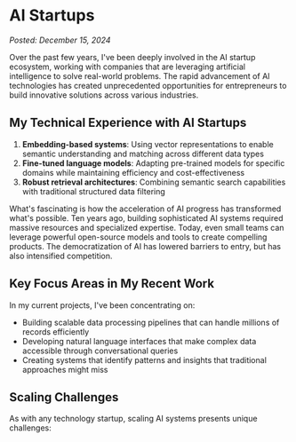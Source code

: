 # AI Startups

*Posted: December 15, 2024*

Over the past few years, I've been deeply involved in the AI startup ecosystem, working with companies that are leveraging artificial intelligence to solve real-world problems. The rapid advancement of AI technologies has created unprecedented opportunities for entrepreneurs to build innovative solutions across various industries.

## My Technical Experience with AI Startups

1. **Embedding-based systems**: Using vector representations to enable semantic understanding and matching across different data types
2. **Fine-tuned language models**: Adapting pre-trained models for specific domains while maintaining efficiency and cost-effectiveness
3. **Robust retrieval architectures**: Combining semantic search capabilities with traditional structured data filtering

What's fascinating is how the acceleration of AI progress has transformed what's possible. Ten years ago, building sophisticated AI systems required massive resources and specialized expertise. Today, even small teams can leverage powerful open-source models and tools to create compelling products. The democratization of AI has lowered barriers to entry, but has also intensified competition.

## Key Focus Areas in My Recent Work

In my current projects, I've been concentrating on:

- Building scalable data processing pipelines that can handle millions of records efficiently
- Developing natural language interfaces that make complex data accessible through conversational queries
- Creating systems that identify patterns and insights that traditional approaches might miss

## Scaling Challenges

As with any technology startup, scaling AI systems presents unique challenges:
